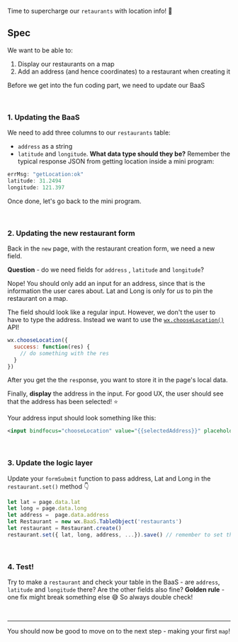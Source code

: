 Time to supercharge our `retaurants` with location info! 📍 

## Spec

We want to be able to:
1. Display our restaurants on a map
2. Add an address (and hence coordinates) to a restaurant when creating it

Before we get into the fun coding part, we need to update our BaaS

<br>

### 1. Updating the BaaS

We need to add three columns to our `restaurants` table:

* `address` as a string
* `latitude` and `longitude`. **What data type should they be?** Remember the typical response JSON from getting location inside a mini program:

```js
errMsg: "getLocation:ok"
latitude: 31.2494
longitude: 121.397
```

Once done, let's go back to the mini program.

<br>

### 2. Updating the new restaurant form

Back in the `new` page, with the restaurant creation form, we need a new field.

**Question** - do we need fields for `address` , `latitude` and `longitude`?

Nope! You should only add an input for an address, since that is the information the user cares about. Lat and Long is only for *us* to pin the restaurant on a map.

The field should look like a regular input. However, we don't the user to have to type the address. Instead we want to use the [`wx.chooseLocation()`](https://developers.weixin.qq.com/miniprogram/en/dev/api/location/wx.chooseLocation.html) API!

```js
wx.chooseLocation({
  success: function(res) {
    // do something with the res
  }
})
```

After you get the the `res`ponse, you want to store it in the page's local data.

Finally, **display** the address in the input. For good UX, the user should see that the address has been selected! ⭐️ 

Your address input should look something like this:

```xml
<input bindfocus="chooseLocation" value="{{selectedAddress}}" placeholder="Click to select address"/>
```

<br>

### 3. Update the logic layer

Update your `formSubmit` function to pass address, Lat and Long in the `restaurant.set()` method 👇 

```js
let lat = page.data.lat
let long = page.data.long
let address =  page.data.address
let Restaurant = new wx.BaaS.TableObject('restaurants')
let restaurant = Restaurant.create()
restaurant.set({ lat, long, address, ...}).save() // remember to set the other fields too!
```

<br>

### 4. Test!

Try to make a `restaurant` and check your table in the BaaS - are `address`, `latitude` and `longitude` there? Are the other fields also fine? **Golden rule** - one fix might break something else 😅 So always double check!

<br>

---

You should now be good to move on to the next step - making your first `map`!